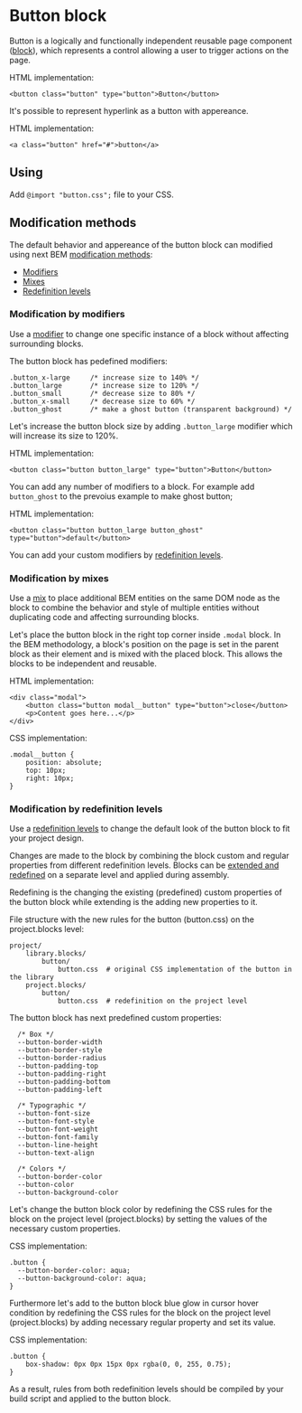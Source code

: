 # Button block

Button is a logically and functionally independent reusable page component ([block](https://en.bem.info/methodology/key-concepts/#block)), which represents a control allowing a user to trigger actions on the page.

HTML implementation:

```
<button class="button" type="button">Button</button>
```

It's possible to represent hyperlink as a button with appereance.

HTML implementation:

```
<a class="button" href="#">button</a>
```
## Using

Add `@import "button.css";` file to your CSS.

## Modification methods

The default behavior and appereance of the button block can modified using next BEM [modification methods](https://en.bem.info/methodology/block-modification/):

*   [Modifiers](https://en.bem.info/methodology/block-modification/#using-a-modifier-to-change-a-block)
*   [Mixes](https://en.bem.info/methodology/block-modification/#using-a-mix-to-change-a-block)
*   [Redefinition levels](https://en.bem.info/methodology/block-modification/#using-redefinition-levels-to-change-a-block)

### Modification by modifiers

Use a [modifier](https://en.bem.info/methodology/block-modification/#using-a-modifier-to-change-a-block) to change one specific instance of a block without affecting surrounding blocks.

The button block has pedefined modifiers:

```
.button_x-large     /* increase size to 140% */
.button_large       /* increase size to 120% */
.button_small       /* decrease size to 80% */
.button_x-small     /* decrease size to 60% */
.button_ghost       /* make a ghost button (transparent background) */
```

Let's increase the button block size by adding `.button_large` modifier which will increase its size to 120%.

HTML implementation:

```
<button class="button button_large" type="button">Button</button>
```

You can add any number of modifiers to a block. For example add `button_ghost` to the prevoius example to make ghost button;

HTML implementation:

```
<button class="button button_large button_ghost" type="button">default</button>
```

You can add your custom modifiers by [redefinition levels](#Modification%20by%20redefinition%20levels).

### Modification by mixes

Use a [mix](https://en.bem.info/methodology/block-modification/#using-a-mix-to-change-a-block) to place additional BEM entities on the same DOM node as the block to combine the behavior and style of multiple entities without duplicating code and affecting surrounding blocks.

Let's place the button block in the right top corner inside `.modal` block. In the BEM methodology, a block's position on the page is set in the parent block as their element and is mixed with the placed block. This allows the blocks to be independent and reusable.

HTML implementation:

```
<div class="modal">
    <button class="button modal__button" type="button">close</button>
    <p>Content goes here...</p>
</div>
```

CSS implementation:

```
.modal__button {
    position: absolute;
    top: 10px;
    right: 10px;
}
```

### Modification by redefinition levels

Use a [redefinition levels](https://ru.bem.info/methodology/redefinition-levels) to change the default look of the button block to fit your project design.

Changes are made to the block by combining the block custom and regular properties from different redefinition levels. Blocks can be [extended and redefined](https://en.bem.info/methodology/redefinition-levels/#changing-the-block-implementation) on a separate level and applied during assembly.

Redefining is the changing the existing (predefined) custom properties of the button block while extending is the adding new properties to it.

File structure with the new rules for the button (button.css) on the project.blocks level:

```
project/
    library.blocks/
        button/
            button.css  # original CSS implementation of the button in the library
    project.blocks/
        button/
            button.css  # redefinition on the project level
```

The button block has next predefined custom properties:

```
  /* Box */
  --button-border-width
  --button-border-style
  --button-border-radius
  --button-padding-top
  --button-padding-right
  --button-padding-bottom
  --button-padding-left

  /* Typographic */
  --button-font-size
  --button-font-style
  --button-font-weight
  --button-font-family
  --button-line-height
  --button-text-align

  /* Colors */
  --button-border-color
  --button-color
  --button-background-color
```

Let's change the button block color by redefining the CSS rules for the block on the project level (project.blocks) by setting the values of the necessary custom properties.

CSS implementation:

```
.button {
  --button-border-color: aqua;
  --button-background-color: aqua;
}
```

Furthermore let's add to the button block blue glow in cursor hover condition by redefining the CSS rules for the block on the project level (project.blocks) by adding necessary regular property and set its value.

CSS implementation:

```
.button {
    box-shadow: 0px 0px 15px 0px rgba(0, 0, 255, 0.75);
}
```

As a result, rules from both redefinition levels should be compiled by your build script and applied to the button block.
